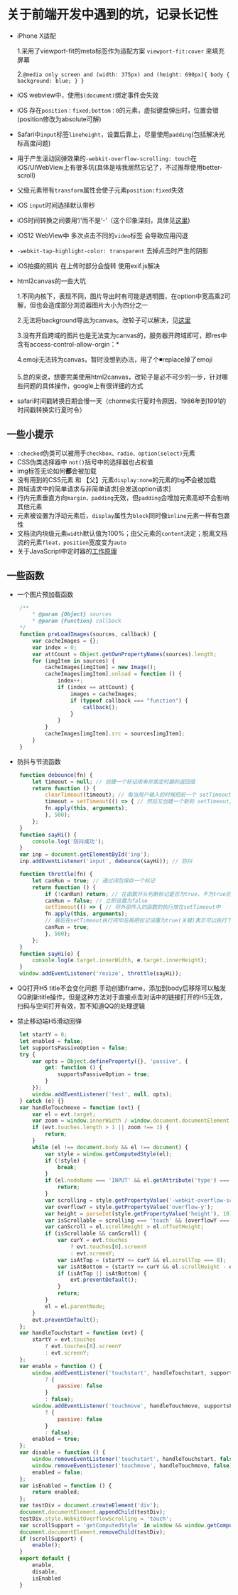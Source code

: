 # 关于前端开发中遇到的坑，记录长记性

* iPhone X适配

    1.采用了viewport-fit的meta标签作为适配方案 ```viewport-fit:cover``` 来填充屏幕

    2.```@media only screen and (width: 375px) and (height: 690px){
            body {
                background: blue;
                }
        }```

* iOS webview中，使用```$(document)```绑定事件会失效

* iOS 存在```position：fixed;bottom：0```的元素，虚拟键盘弹出时，位置会错(position修改为absolute可解)

* Safari中```input```标签```lineheight```，设置后靠上，尽量使用```padding```(包括解决光标高度问题)

* 用于产生滚动回弹效果的```-webkit-overflow-scrolling: touch```在iOS/UIWebView上有很多坑(具体是啥我居然忘记了，不过推荐使用better-scroll)

* 父级元素带有```transform```属性会使子元素```position:fixed```失效

* iOS ```input```时间选择默认带秒

* iOS时间转换之间要用‘/’而不是‘-’（这个印象深刻，具体见[这里](https://blog.csdn.net/qq_36850813/article/details/80003654))

* iOS12 WebView中 多次点击不同的```video```标签 会导致应用闪退

* ```-webkit-tap-highlight-color: transparent``` 去掉点击时产生的阴影

* iOS拍摄的照片 在上传时部分会旋转 使用exif.js解决

* html2canvas的一些大坑

    1.不同内核下，表现不同，图片导出时有可能是透明图，在option中宽高乘2可解，但也会造成部分浏览器图片大小为四分之一

    2.无法将background导出为canvas。改轮子可以解决，见[这里](https://github.com/niklasvh/html2canvas/issues/265)

    3.没有开启跨域的图片也是无法变为canvas的，服务器开跨域即可，即res中含有access-control-allow-orgin：*

    4.emoji无法转为canvas，暂时没想到办法，用了个◾️replace掉了emoji

    5.总的来说，想要完美使用html2canvas，改轮子是必不可少的一步，针对哪些问题的具体操作，google上有很详细的方式

* safari时间戳转换日期会慢一天（chorme实行夏时令原因，1986年到1991的时间戳转换实行夏时令）

## 一些小提示

* ```:checked```伪类可以被用于```checkbox、radio、option(select)```元素
* CSS伪类选择器中 ```not()```括号中的选择器也占权值
* img标签无论如何**都**会被加载
* 没有用到的CSS元素 和 【父】元素```display:none```的元素的bg**不**会被加载
* 跨域请求中的简单请求与非简单请求[会发送option请求]
* 行内元素垂直方向```margin，padding```无效，但```padding```会增加元素高却不会影响其他元素
* 元素被设置为浮动元素后，```display```属性为```block```同时像```inline```元素一样有包裹性
* 文档流内块级元素```width```默认值为100%；由父元素的```content```决定；脱离文档流的元素```float，position```宽度变为```auto```
* 关于JavaScript中定时器的[工作原理](https://johnresig.com/blog/how-javascript-timers-work/#postcomment)

## 一些函数

* 一个图片预加载函数
```js
    /**
        * @param {Object} sources
        * @param {Function} callback
    */
    function preLoadImages(sources, callback) {
        var cacheImages = {};
        var index = 0;
        var attCount = Object.getOwnPropertyNames(sources).length;
        for (imgItem in sources) {
            cacheImages[imgItem] = new Image();
            cacheImages[imgItem].onload = function () {
                index++;
                if (index == attCount) {
                    images = cacheImages;
                    if (typeof callback === "function") {
                        callback();
                    }
                }
            }
            cacheImages[imgItem].src = sources[imgItem];
        }
    }
```

* 防抖与节流函数
```js
    function debounce(fn) {
        let timeout = null; // 创建一个标记用来存放定时器的返回值
        return function () {
            clearTimeout(timeout); // 每当用户输入的时候把前一个 setTimeout clear 掉
            timeout = setTimeout(() => { // 然后又创建一个新的 setTimeout, 这样就能保证输入字符后的 interval 间隔内如果还有字符输入的话，就不会执行 fn 函数
            fn.apply(this, arguments);
            }, 500);
        };
    }
    function sayHi() {
        console.log('防抖成功');
    }
    var inp = document.getElementById('inp');
    inp.addEventListener('input', debounce(sayHi)); // 防抖

    function throttle(fn) {
        let canRun = true; // 通过闭包保存一个标记
        return function () {
            if (!canRun) return; // 在函数开头判断标记是否为true，不为true则return
            canRun = false; // 立即设置为false
            setTimeout(() => { // 将外部传入的函数的执行放在setTimeout中
            fn.apply(this, arguments);
            // 最后在setTimeout执行完毕后再把标记设置为true(关键)表示可以执行下一次循环了。当定时器没有执行的时候标记永远是false，在开头被return掉
            canRun = true;
            }, 500);
        };
    }
    function sayHi(e) {
        console.log(e.target.innerWidth, e.target.innerHeight);
    }
    window.addEventListener('resize', throttle(sayHi));
```


* QQ打开H5 title不会变化问题
    手动创建iframe，添加到body后移除可以触发QQ刷新title操作，但是这种方法对于直接点击对话中的链接打开的H5无效，扫码与空间打开有效，暂不知道QQ的处理逻辑

* 禁止移动端H5滑动回弹
```js
    let startY = 0;
    let enabled = false;
    let supportsPassiveOption = false;
    try {
        var opts = Object.defineProperty({}, 'passive', {
            get: function () {
                supportsPassiveOption = true;
            }
        });
        window.addEventListener('test', null, opts);
    } catch (e) {}
    var handleTouchmove = function (evt) {
        var el = evt.target;
        var zoom = window.innerWidth / window.document.documentElement.clientWidth;
        if (evt.touches.length > 1 || zoom !== 1) {
            return;
        }
        while (el !== document.body && el !== document) {
            var style = window.getComputedStyle(el);
            if (!style) {
                break;
            }
            if (el.nodeName === 'INPUT' && el.getAttribute('type') === 'range') {
                return;
            }
            var scrolling = style.getPropertyValue('-webkit-overflow-scrolling');
            var overflowY = style.getPropertyValue('overflow-y');
            var height = parseInt(style.getPropertyValue('height'), 10);
            var isScrollable = scrolling === 'touch' && (overflowY === 'auto' || overflowY === 'scroll');
            var canScroll = el.scrollHeight > el.offsetHeight;
            if (isScrollable && canScroll) {
                var curY = evt.touches
                    ? evt.touches[0].screenY
                    : evt.screenY;
                var isAtTop = (startY <= curY && el.scrollTop === 0);
                var isAtBottom = (startY >= curY && el.scrollHeight - el.scrollTop === height);
                if (isAtTop || isAtBottom) {
                    evt.preventDefault();
                }
                return;
            }
            el = el.parentNode;
        }
        evt.preventDefault();
    };
    var handleTouchstart = function (evt) {
        startY = evt.touches
            ? evt.touches[0].screenY
            : evt.screenY;
    };
    var enable = function () {
        window.addEventListener('touchstart', handleTouchstart, supportsPassiveOption
            ? {
                passive: false
            }
            : false);
        window.addEventListener('touchmove', handleTouchmove, supportsPassiveOption
            ? {
                passive: false
            }
            : false);
        enabled = true;
    };
    var disable = function () {
        window.removeEventListener('touchstart', handleTouchstart, false);
        window.removeEventListener('touchmove', handleTouchmove, false);
        enabled = false;
    };
    var isEnabled = function () {
        return enabled;
    };
    var testDiv = document.createElement('div');
    document.documentElement.appendChild(testDiv);
    testDiv.style.WebkitOverflowScrolling = 'touch';
    var scrollSupport = 'getComputedStyle' in window && window.getComputedStyle(testDiv)['-webkit-overflow-scrolling'] === 'touch';
    document.documentElement.removeChild(testDiv);
    if (scrollSupport) {
        enable();
    }
    export default {
        enable,
        disable,
        isEnabled
    }
```